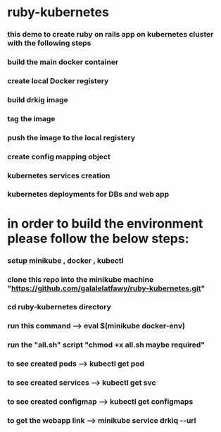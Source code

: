 # ruby-kubernetes
### this demo to create ruby on rails app on kubernetes cluster with the following steps
### build the main docker container
### create local Docker registery
### build drkig image
### tag the image 
### push the image to the local registery
### create config mapping object
### kubernetes services creation
### kubernetes deployments for DBs and web app

# in order to build the environment please follow the below steps:
### setup minikube , docker , kubectl
### clone this repo into the minikube machine "https://github.com/galalelatfawy/ruby-kubernetes.git"
### cd ruby-kubernetes directory
### run this command --> eval $(minikube docker-env)
### run the "all.sh" script "chmod +x all.sh  maybe required"
### to see created pods --> kubectl get pod
### to see created services --> kubectl get svc
### to see created configmap --> kubectl get configmaps
### to get the webapp link --> minikube service drkiq --url